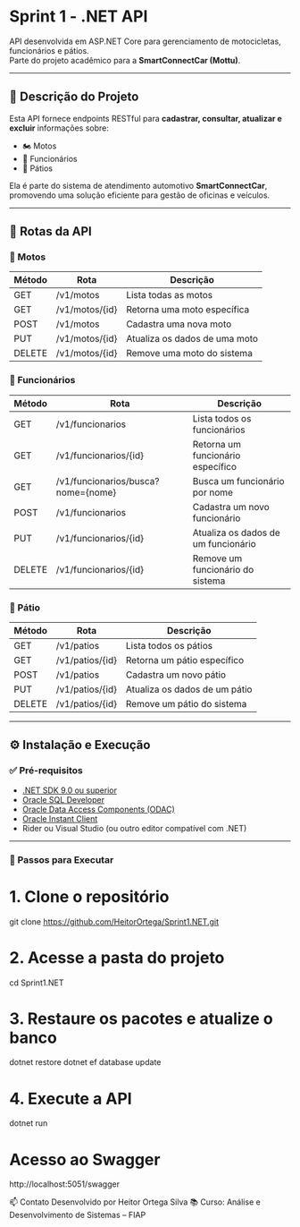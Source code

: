 # Sprint 1 - .NET API

API desenvolvida em ASP.NET Core para gerenciamento de motocicletas, funcionários e pátios.  
Parte do projeto acadêmico para a **SmartConnectCar (Mottu)**.

---

## 📌 Descrição do Projeto

Esta API fornece endpoints RESTful para **cadastrar, consultar, atualizar e excluir** informações sobre:

- 🏍️ Motos  
- 👷 Funcionários  
- 🏢 Pátios  

Ela é parte do sistema de atendimento automotivo **SmartConnectCar**, promovendo uma solução eficiente para gestão de oficinas e veículos.

---

## 🔗 Rotas da API

### 📍 Motos

| Método | Rota             | Descrição                          |
|--------|------------------|----------------------------------- |
| GET    | /v1/motos       | Lista todas as motos                |
| GET    | /v1/motos/{id}  | Retorna uma moto específica         |
| POST   | /v1/motos       | Cadastra uma nova moto              |
| PUT    | /v1/motos/{id}  | Atualiza os dados de uma moto       |
| DELETE | /v1/motos/{id}  | Remove uma moto do sistema          |

### 📍 Funcionários

| Método | Rota                                 | Descrição                            |
|--------|--------------------------------------|--------------------------------------|
| GET    | /v1/funcionarios                    | Lista todos os funcionários           |
| GET    | /v1/funcionarios/{id}                | Retorna um funcionário específico    |
| GET    | /v1/funcionarios/busca?nome={nome}   | Busca um funcionário por nome        |
| POST   | /v1/funcionarios                     | Cadastra um novo funcionário         |
| PUT    | /v1/funcionarios/{id}                | Atualiza os dados de um funcionário  |
| DELETE | /v1/funcionarios/{id}                | Remove um funcionário do sistema     |

### 📍 Pátio

| Método | Rota             | Descrição                              |
|--------|------------------|----------------------------------------|
| GET    | /v1/patios       | Lista todos os pátios                  |
| GET    | /v1/patios/{id}  | Retorna um pátio específico            |
| POST   | /v1/patios       | Cadastra um novo pátio                 |
| PUT    | /v1/patios/{id}  | Atualiza os dados de um pátio          |
| DELETE | /v1/patios/{id}  | Remove um pátio do sistema             |

---

## ⚙️ Instalação e Execução

### ✅ Pré-requisitos

- [.NET SDK 9.0 ou superior](https://dotnet.microsoft.com/en-us/download)
- [Oracle SQL Developer](https://www.oracle.com/database/sqldeveloper/)
- [Oracle Data Access Components (ODAC)](https://www.oracle.com/database/technologies/dotnet-odacdeploy-downloads.html)
- [Oracle Instant Client](https://www.oracle.com/database/technologies/instant-client/downloads.html)
- Rider ou Visual Studio (ou outro editor compatível com .NET)

---

### 🚀 Passos para Executar


# 1. Clone o repositório
git clone https://github.com/HeitorOrtega/Sprint1.NET.git

# 2. Acesse a pasta do projeto
cd Sprint1.NET

# 3. Restaure os pacotes e atualize o banco
dotnet restore
dotnet ef database update

# 4. Execute a API
dotnet run

# Acesso ao Swagger 
http://localhost:5051/swagger


📫 Contato
Desenvolvido por Heitor Ortega Silva
📚 Curso: Análise e Desenvolvimento de Sistemas – FIAP

